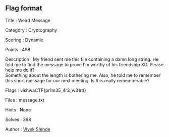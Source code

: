 ## Flag format

Title : Weird Message

Category : Cryptography

Scoring : Dynamic

Points : 498

Description : My friend sent me this file containing a damn long string. He told me to find the message to prove I'm worthy of his friendship XD. Please help me do it? <br>Something about the length is bothering me. Also, he told me to remember this short message for our next meeting. Is this really rememberable?

Flags : vishwaCTF{pr1m35_4r3_w31rd}

Files : message.txt

Hints : None

Solves : 368

Author : <a href="https://github.com/Equinox21040">Vivek Shinde</a>
